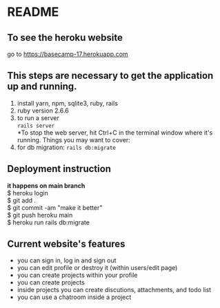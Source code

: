# README

## To see the heroku website

go to https://basecamp-17.herokuapp.com

## This steps are necessary to get the application up and running.

1. install yarn, npm, sqlite3, ruby, rails
2. ruby version 2.6.6
3. to run a server  
   `rails server`  
   \*To stop the web server, hit Ctrl+C in the terminal window where it's running.
   Things you may want to cover:
4. for db migration: `rails db:migrate`

## Deployment instruction

**it happens on main branch**  
$ heroku login  
$ git add .  
$ git commit -am "make it better"  
$ git push heroku main  
$ heroku run rails db:migrate

## Current website's features

- you can sign in, log in and sign out
- you can edit profile or destroy it (within users/edit page)
- you can create projects within your profile
- you can create projects
- inside projects you can create discutions, attachments, and todo list
- you can use a chatroom inside a project
